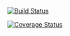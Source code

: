 [![Build Status](https://travis-ci.org/ejohnsson/cs207test)](https://travis-ci.org/ejohnsson/cs207test)

[![Coverage Status](https://codecov.io/gh/ejohnsson/cs207test/branch/master)](https://codecov.io/gh/ejohnsson/cs207test/branch/master)

